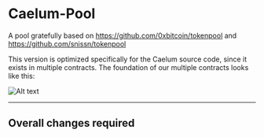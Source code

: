 # Caelum-Pool

A pool gratefully based on https://github.com/0xbitcoin/tokenpool and https://github.com/snissn/tokenpool

This version is optimized specifically for the Caelum source code, since it exists in multiple contracts. The foundation of our multiple contracts looks like this:

![Alt text](https://monosnap.com/image/K8Gd6Vt5VOMN6v7XkoujBgIN1ppS3E.png)

----

## Overall changes required
